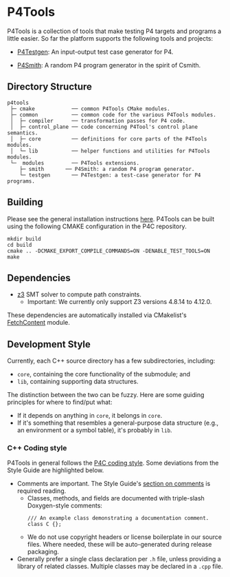 <!--!
\page p4tools P4Tools                                                               
-->
<!-- 
Documentation Inclusion:
This README is integrated as a standalone page in the P4 compiler documentation.

Refer to the full page here: https://p4lang.github.io/p4c/p4tools.html
-->
<!--!
\internal
-->
# P4Tools 
<!--!
\endinternal
-->

<!--!
[TOC]
-->
P4Tools is a collection of tools that make testing P4 targets and programs a little easier. So far the platform supports the following tools and projects:

- [P4Testgen](https://github.com/p4lang/p4c/tree/main/backends/p4tools/modules/testgen): An input-output test case generator for P4.

- [P4Smith](https://github.com/p4lang/p4c/tree/main/backends/p4tools/modules/smith): A random P4 program generator in the spirit of Csmith.


## Directory Structure

```
p4tools
 ├─ cmake            ── common P4Tools CMake modules.
 ├─ common           ── common code for the various P4Tools modules.
 │  ├─ compiler      ── transformation passes for P4 code.
 │  ├─ control_plane ── code concerning P4Tool's control plane semantics.
 │  ├─ core          ── definitions for core parts of the P4Tools modules.
 │  └─ lib           ── helper functions and utilities for P4Tools modules.  
 └─  modules         ── P4Tools extensions.
    ├─ smith       ── P4Smith: a random P4 program generator.
    └─ testgen       ── P4Testgen: a test-case generator for P4 programs.
```

## Building
Please see the general installation instructions [here](https://github.com/p4lang/p4c#installing-p4c-from-source). P4Tools can be built using the following CMAKE configuration in the P4C repository.

```
mkdir build
cd build
cmake .. -DCMAKE_EXPORT_COMPILE_COMMANDS=ON -DENABLE_TEST_TOOLS=ON
make
```

## Dependencies
* [z3](https://github.com/Z3Prover/z3) SMT solver to compute path constraints.
    * Important: We currently only support Z3 versions 4.8.14 to 4.12.0.

These dependencies are automatically installed via CMakelist's [FetchContent](https://cmake.org/cmake/help/latest/module/FetchContent.html) module.

## Development Style
Currently, each C++ source directory has a few subdirectories, including:
* `core`, containing the core functionality of the submodule; and
* `lib`, containing supporting data structures.

The distinction between the two can be fuzzy. Here are some guiding principles
for where to find/put what:
* If it depends on anything in `core`, it belongs in `core`.
* If it's something that resembles a general-purpose data structure (e.g., an
  environment or a symbol table), it's probably in `lib`.


### C++ Coding style

P4Tools in general follows the [P4C coding style](https://github.com/p4lang/p4c/blob/main/docs/README.md#coding-conventions). Some deviations from the Style Guide are highlighted below.

* Comments are important. The Style Guide's [section on comments](https://google.github.io/styleguide/cppguide.html#Comments) is
  required reading.
    * Classes, methods, and fields are documented with triple-slash
      Doxygen-style comments:
      ```
      /// An example class demonstrating a documentation comment.
      class C {};
      ```
    * We do not use copyright headers or license boilerplate in our source
      files. Where needed, these will be auto-generated during release
      packaging.
* Generally prefer a single class declaration per `.h` file, unless providing a
  library of related classes. Multiple classes may be declared in a `.cpp`
  file.

<!--! 
\include{doc} "../backends/p4tools/CONTRIBUTORS.md"
-->
